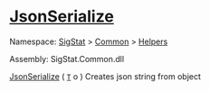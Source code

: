 # [JsonSerialize](./SerializationHelper-100664031.md)

Namespace: [SigStat]() > [Common](./../../README.md) > [Helpers](./../README.md)

Assembly: SigStat.Common.dll

[JsonSerialize](./SerializationHelper-100664031.md) ( [`T`](./SerializationHelper-100664031.md) o )              Creates json string from object
